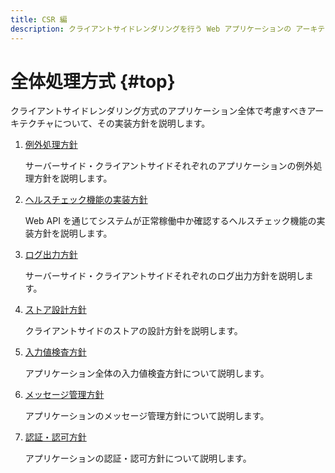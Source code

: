 ```yaml
---
title: CSR 編
description: クライアントサイドレンダリングを行う Web アプリケーションの アーキテクチャについて解説します。
---
```


# 全体処理方式 {#top}

クライアントサイドレンダリング方式のアプリケーション全体で考慮すべきアーキテクチャについて、その実装方針を説明します。

1. [例外処理方針](./exception-handling.md)

    サーバーサイド・クライアントサイドそれぞれのアプリケーションの例外処理方針を説明します。

1. [ヘルスチェック機能の実装方針](./health-check-implementation.md)

    Web API を通じてシステムが正常稼働中か確認するヘルスチェック機能の実装方針を説明します。

1. [ログ出力方針](./logging-policy.md)

    サーバーサイド・クライアントサイドそれぞれのログ出力方針を説明します。

1. [ストア設計方針](./store-design-policy.md)

    クライアントサイドのストアの設計方針を説明します。

1. [入力値検査方針](./validation-policy.md)

    アプリケーション全体の入力値検査方針について説明します。

1. [メッセージ管理方針](./message-management-policy.md)

    アプリケーションのメッセージ管理方針について説明します。

1. [認証・認可方針](./authentication-and-authorization-policy.md)

    アプリケーションの認証・認可方針について説明します。
